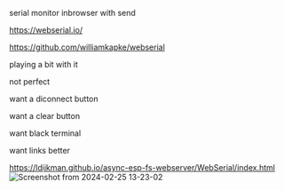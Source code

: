 serial monitor inbrowser with send

https://webserial.io/

https://github.com/williamkapke/webserial

playing a bit with it

not perfect

want a diconnect button

want a clear button

want black terminal

want links better

https://ldijkman.github.io/async-esp-fs-webserver/WebSerial/index.html
![Screenshot from 2024-02-25 13-23-02](https://github.com/ldijkman/async-esp-fs-webserver/assets/45427770/318dbfb7-330a-48f4-afce-2f77e0ed9916)
